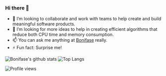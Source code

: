 ### Hi there 👋
- 👯 I’m looking to collaborate and work with teams to help create and build meaningful software products.
- 🤔 I’m looking for more ideas to help in creating efficient algorithms that reduce both CPU time and memory consumption.
- 📫 You can ask me anything at [Bonifase](https://curiouscat.qa/boni_orwa/) really.
- ⚡ Fun fact: Surprise me!

![Bonifase's github stats](https://github-readme-stats.vercel.app/api?username=bonifase&count_private=true&theme=vue-dark&show_icons=true&hide_title=false&hide_border=true&line_height=28&text_color=fff&icon_color=fff)
![Top Langs](https://github-readme-stats.vercel.app/api/top-langs/?username=bonifase&langs_count=10&layout=compact&theme=vue-dark&hide_title=false&hide_border=true&line_height=18&text_color=fff&icon_color=fff)


![Profile views](https://gpvc.arturio.dev/bonifase)
